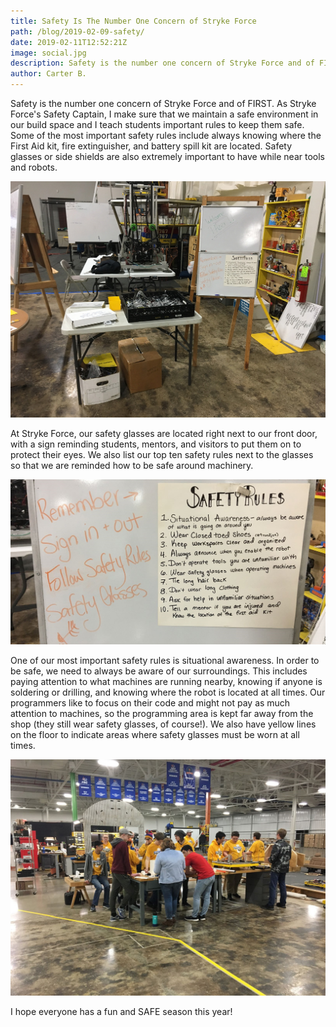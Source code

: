 ```yaml
---
title: Safety Is The Number One Concern of Stryke Force
path: /blog/2019-02-09-safety/
date: 2019-02-11T12:52:21Z
image: social.jpg
description: Safety is the number one concern of Stryke Force and of FIRST
author: Carter B.
---
```


Safety is the number one concern of Stryke Force and of FIRST. As Stryke Force's Safety Captain, I make sure that we maintain a safe environment in our build space and I teach students important rules to keep them safe. Some of the most important safety rules include always knowing where the First Aid kit, fire extinguisher, and battery spill kit are located. Safety glasses or side shields are also extremely important to have while near tools and robots.

<!--more-->

![Safety Glasses](glasses.jpg 'Safety glasses are available as you walk in')

At Stryke Force, our safety glasses are located right next to our front door, with a sign reminding students, mentors, and visitors to put them on to protect their eyes. We also list our top ten safety rules next to the glasses so that we are reminded how to be safe around machinery.

![Saftey Rules](social.jpg 'Safety rules are posted for all to see')

One of our most important safety rules is situational awareness. In order to be safe, we need to always be aware of our surroundings. This includes paying attention to what machines are running nearby, knowing if anyone is soldering or drilling, and knowing where the robot is located at all times. Our programmers like to focus on their code and might not pay as much attention to machines, so the programming area is kept far away from the shop (they still wear safety glasses, of course!). We also have yellow lines on the floor to indicate areas where safety glasses must be worn at all times.

![Yellow Line](yellowline.jpg 'A yellow line shows where safety glasses must be worn')

I hope everyone has a fun and SAFE season this year!
